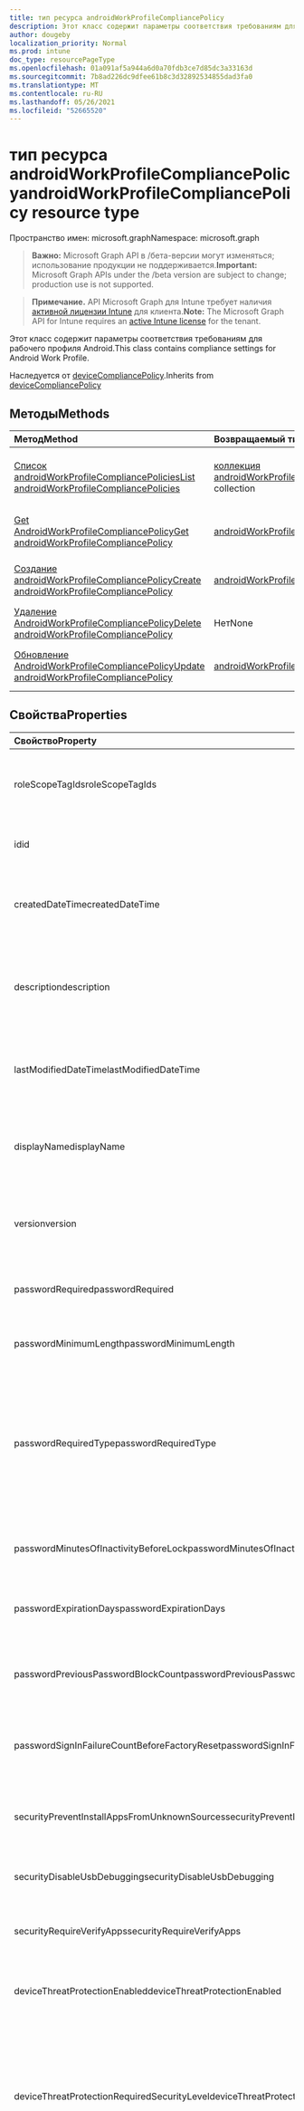 ```yaml
---
title: тип ресурса androidWorkProfileCompliancePolicy
description: Этот класс содержит параметры соответствия требованиям для рабочего профиля Android.
author: dougeby
localization_priority: Normal
ms.prod: intune
doc_type: resourcePageType
ms.openlocfilehash: 01a091af5a944a6d0a70fdb3ce7d85dc3a33163d
ms.sourcegitcommit: 7b8ad226dc9dfee61b8c3d32892534855dad3fa0
ms.translationtype: MT
ms.contentlocale: ru-RU
ms.lasthandoff: 05/26/2021
ms.locfileid: "52665520"
---
```

# <a name="androidworkprofilecompliancepolicy-resource-type"></a><span data-ttu-id="6dbf4-103">тип ресурса androidWorkProfileCompliancePolicy</span><span class="sxs-lookup"><span data-stu-id="6dbf4-103">androidWorkProfileCompliancePolicy resource type</span></span>

<span data-ttu-id="6dbf4-104">Пространство имен: microsoft.graph</span><span class="sxs-lookup"><span data-stu-id="6dbf4-104">Namespace: microsoft.graph</span></span>

> <span data-ttu-id="6dbf4-105">**Важно:** Microsoft Graph API в /бета-версии могут изменяться; использование продукции не поддерживается.</span><span class="sxs-lookup"><span data-stu-id="6dbf4-105">**Important:** Microsoft Graph APIs under the /beta version are subject to change; production use is not supported.</span></span>

> <span data-ttu-id="6dbf4-106">**Примечание.** API Microsoft Graph для Intune требует наличия [активной лицензии Intune](https://go.microsoft.com/fwlink/?linkid=839381) для клиента.</span><span class="sxs-lookup"><span data-stu-id="6dbf4-106">**Note:** The Microsoft Graph API for Intune requires an [active Intune license](https://go.microsoft.com/fwlink/?linkid=839381) for the tenant.</span></span>

<span data-ttu-id="6dbf4-107">Этот класс содержит параметры соответствия требованиям для рабочего профиля Android.</span><span class="sxs-lookup"><span data-stu-id="6dbf4-107">This class contains compliance settings for Android Work Profile.</span></span>


<span data-ttu-id="6dbf4-108">Наследуется от [deviceCompliancePolicy](../resources/intune-shared-devicecompliancepolicy.md).</span><span class="sxs-lookup"><span data-stu-id="6dbf4-108">Inherits from [deviceCompliancePolicy](../resources/intune-shared-devicecompliancepolicy.md)</span></span>

## <a name="methods"></a><span data-ttu-id="6dbf4-109">Методы</span><span class="sxs-lookup"><span data-stu-id="6dbf4-109">Methods</span></span>
|<span data-ttu-id="6dbf4-110">Метод</span><span class="sxs-lookup"><span data-stu-id="6dbf4-110">Method</span></span>|<span data-ttu-id="6dbf4-111">Возвращаемый тип</span><span class="sxs-lookup"><span data-stu-id="6dbf4-111">Return Type</span></span>|<span data-ttu-id="6dbf4-112">Описание</span><span class="sxs-lookup"><span data-stu-id="6dbf4-112">Description</span></span>|
|:---|:---|:---|
|[<span data-ttu-id="6dbf4-113">Список androidWorkProfileCompliancePolicies</span><span class="sxs-lookup"><span data-stu-id="6dbf4-113">List androidWorkProfileCompliancePolicies</span></span>](../api/intune-deviceconfig-androidworkprofilecompliancepolicy-list.md)|<span data-ttu-id="6dbf4-114">[коллекция androidWorkProfileCompliancePolicy](../resources/intune-deviceconfig-androidworkprofilecompliancepolicy.md)</span><span class="sxs-lookup"><span data-stu-id="6dbf4-114">[androidWorkProfileCompliancePolicy](../resources/intune-deviceconfig-androidworkprofilecompliancepolicy.md) collection</span></span>|<span data-ttu-id="6dbf4-115">Список свойств и связей объектов [AndroidWorkProfileCompliancePolicy.](../resources/intune-deviceconfig-androidworkprofilecompliancepolicy.md)</span><span class="sxs-lookup"><span data-stu-id="6dbf4-115">List properties and relationships of the [androidWorkProfileCompliancePolicy](../resources/intune-deviceconfig-androidworkprofilecompliancepolicy.md) objects.</span></span>|
|[<span data-ttu-id="6dbf4-116">Get AndroidWorkProfileCompliancePolicy</span><span class="sxs-lookup"><span data-stu-id="6dbf4-116">Get androidWorkProfileCompliancePolicy</span></span>](../api/intune-deviceconfig-androidworkprofilecompliancepolicy-get.md)|<span data-ttu-id="6dbf4-117">[androidWorkProfileCompliancePolicy](../resources/intune-deviceconfig-androidworkprofilecompliancepolicy.md);</span><span class="sxs-lookup"><span data-stu-id="6dbf4-117">[androidWorkProfileCompliancePolicy](../resources/intune-deviceconfig-androidworkprofilecompliancepolicy.md)</span></span>|<span data-ttu-id="6dbf4-118">Чтение свойств и связей объекта [AndroidWorkProfileCompliancePolicy.](../resources/intune-deviceconfig-androidworkprofilecompliancepolicy.md)</span><span class="sxs-lookup"><span data-stu-id="6dbf4-118">Read properties and relationships of the [androidWorkProfileCompliancePolicy](../resources/intune-deviceconfig-androidworkprofilecompliancepolicy.md) object.</span></span>|
|[<span data-ttu-id="6dbf4-119">Создание androidWorkProfileCompliancePolicy</span><span class="sxs-lookup"><span data-stu-id="6dbf4-119">Create androidWorkProfileCompliancePolicy</span></span>](../api/intune-deviceconfig-androidworkprofilecompliancepolicy-create.md)|<span data-ttu-id="6dbf4-120">[androidWorkProfileCompliancePolicy](../resources/intune-deviceconfig-androidworkprofilecompliancepolicy.md);</span><span class="sxs-lookup"><span data-stu-id="6dbf4-120">[androidWorkProfileCompliancePolicy](../resources/intune-deviceconfig-androidworkprofilecompliancepolicy.md)</span></span>|<span data-ttu-id="6dbf4-121">Создайте новый [объект AndroidWorkProfileCompliancePolicy.](../resources/intune-deviceconfig-androidworkprofilecompliancepolicy.md)</span><span class="sxs-lookup"><span data-stu-id="6dbf4-121">Create a new [androidWorkProfileCompliancePolicy](../resources/intune-deviceconfig-androidworkprofilecompliancepolicy.md) object.</span></span>|
|[<span data-ttu-id="6dbf4-122">Удаление AndroidWorkProfileCompliancePolicy</span><span class="sxs-lookup"><span data-stu-id="6dbf4-122">Delete androidWorkProfileCompliancePolicy</span></span>](../api/intune-deviceconfig-androidworkprofilecompliancepolicy-delete.md)|<span data-ttu-id="6dbf4-123">Нет</span><span class="sxs-lookup"><span data-stu-id="6dbf4-123">None</span></span>|<span data-ttu-id="6dbf4-124">Удаляет [androidWorkProfileCompliancePolicy](../resources/intune-deviceconfig-androidworkprofilecompliancepolicy.md).</span><span class="sxs-lookup"><span data-stu-id="6dbf4-124">Deletes a [androidWorkProfileCompliancePolicy](../resources/intune-deviceconfig-androidworkprofilecompliancepolicy.md).</span></span>|
|[<span data-ttu-id="6dbf4-125">Обновление AndroidWorkProfileCompliancePolicy</span><span class="sxs-lookup"><span data-stu-id="6dbf4-125">Update androidWorkProfileCompliancePolicy</span></span>](../api/intune-deviceconfig-androidworkprofilecompliancepolicy-update.md)|<span data-ttu-id="6dbf4-126">[androidWorkProfileCompliancePolicy](../resources/intune-deviceconfig-androidworkprofilecompliancepolicy.md);</span><span class="sxs-lookup"><span data-stu-id="6dbf4-126">[androidWorkProfileCompliancePolicy](../resources/intune-deviceconfig-androidworkprofilecompliancepolicy.md)</span></span>|<span data-ttu-id="6dbf4-127">Обновление свойств объекта [AndroidWorkProfileCompliancePolicy.](../resources/intune-deviceconfig-androidworkprofilecompliancepolicy.md)</span><span class="sxs-lookup"><span data-stu-id="6dbf4-127">Update the properties of a [androidWorkProfileCompliancePolicy](../resources/intune-deviceconfig-androidworkprofilecompliancepolicy.md) object.</span></span>|

## <a name="properties"></a><span data-ttu-id="6dbf4-128">Свойства</span><span class="sxs-lookup"><span data-stu-id="6dbf4-128">Properties</span></span>
|<span data-ttu-id="6dbf4-129">Свойство</span><span class="sxs-lookup"><span data-stu-id="6dbf4-129">Property</span></span>|<span data-ttu-id="6dbf4-130">Тип</span><span class="sxs-lookup"><span data-stu-id="6dbf4-130">Type</span></span>|<span data-ttu-id="6dbf4-131">Описание</span><span class="sxs-lookup"><span data-stu-id="6dbf4-131">Description</span></span>|
|:---|:---|:---|
|<span data-ttu-id="6dbf4-132">roleScopeTagIds</span><span class="sxs-lookup"><span data-stu-id="6dbf4-132">roleScopeTagIds</span></span>|<span data-ttu-id="6dbf4-133">Коллекция строк</span><span class="sxs-lookup"><span data-stu-id="6dbf4-133">String collection</span></span>|<span data-ttu-id="6dbf4-134">Список тегов области для этого экземпляра Entity.</span><span class="sxs-lookup"><span data-stu-id="6dbf4-134">List of Scope Tags for this Entity instance.</span></span> <span data-ttu-id="6dbf4-135">Наследуется от объекта [deviceCompliancePolicy](../resources/intune-shared-devicecompliancepolicy.md).</span><span class="sxs-lookup"><span data-stu-id="6dbf4-135">Inherited from [deviceCompliancePolicy](../resources/intune-shared-devicecompliancepolicy.md)</span></span>|
|<span data-ttu-id="6dbf4-136">id</span><span class="sxs-lookup"><span data-stu-id="6dbf4-136">id</span></span>|<span data-ttu-id="6dbf4-137">Строка</span><span class="sxs-lookup"><span data-stu-id="6dbf4-137">String</span></span>|<span data-ttu-id="6dbf4-138">Ключ объекта.</span><span class="sxs-lookup"><span data-stu-id="6dbf4-138">Key of the entity.</span></span> <span data-ttu-id="6dbf4-139">Наследуется от объекта [deviceCompliancePolicy](../resources/intune-shared-devicecompliancepolicy.md).</span><span class="sxs-lookup"><span data-stu-id="6dbf4-139">Inherited from [deviceCompliancePolicy](../resources/intune-shared-devicecompliancepolicy.md)</span></span>|
|<span data-ttu-id="6dbf4-140">createdDateTime</span><span class="sxs-lookup"><span data-stu-id="6dbf4-140">createdDateTime</span></span>|<span data-ttu-id="6dbf4-141">DateTimeOffset</span><span class="sxs-lookup"><span data-stu-id="6dbf4-141">DateTimeOffset</span></span>|<span data-ttu-id="6dbf4-142">Дата и время создания объекта.</span><span class="sxs-lookup"><span data-stu-id="6dbf4-142">DateTime the object was created.</span></span> <span data-ttu-id="6dbf4-143">Наследуется от объекта [deviceCompliancePolicy](../resources/intune-shared-devicecompliancepolicy.md).</span><span class="sxs-lookup"><span data-stu-id="6dbf4-143">Inherited from [deviceCompliancePolicy](../resources/intune-shared-devicecompliancepolicy.md)</span></span>|
|<span data-ttu-id="6dbf4-144">description</span><span class="sxs-lookup"><span data-stu-id="6dbf4-144">description</span></span>|<span data-ttu-id="6dbf4-145">Строка</span><span class="sxs-lookup"><span data-stu-id="6dbf4-145">String</span></span>|<span data-ttu-id="6dbf4-146">Указанное администратором описание конфигурации устройства.</span><span class="sxs-lookup"><span data-stu-id="6dbf4-146">Admin provided description of the Device Configuration.</span></span> <span data-ttu-id="6dbf4-147">Наследуется от объекта [deviceCompliancePolicy](../resources/intune-shared-devicecompliancepolicy.md).</span><span class="sxs-lookup"><span data-stu-id="6dbf4-147">Inherited from [deviceCompliancePolicy](../resources/intune-shared-devicecompliancepolicy.md)</span></span>|
|<span data-ttu-id="6dbf4-148">lastModifiedDateTime</span><span class="sxs-lookup"><span data-stu-id="6dbf4-148">lastModifiedDateTime</span></span>|<span data-ttu-id="6dbf4-149">DateTimeOffset</span><span class="sxs-lookup"><span data-stu-id="6dbf4-149">DateTimeOffset</span></span>|<span data-ttu-id="6dbf4-150">Дата и время последнего изменения объекта.</span><span class="sxs-lookup"><span data-stu-id="6dbf4-150">DateTime the object was last modified.</span></span> <span data-ttu-id="6dbf4-151">Наследуется от объекта [deviceCompliancePolicy](../resources/intune-shared-devicecompliancepolicy.md).</span><span class="sxs-lookup"><span data-stu-id="6dbf4-151">Inherited from [deviceCompliancePolicy](../resources/intune-shared-devicecompliancepolicy.md)</span></span>|
|<span data-ttu-id="6dbf4-152">displayName</span><span class="sxs-lookup"><span data-stu-id="6dbf4-152">displayName</span></span>|<span data-ttu-id="6dbf4-153">Строка</span><span class="sxs-lookup"><span data-stu-id="6dbf4-153">String</span></span>|<span data-ttu-id="6dbf4-154">Указанное администратором имя конфигурации устройства.</span><span class="sxs-lookup"><span data-stu-id="6dbf4-154">Admin provided name of the device configuration.</span></span> <span data-ttu-id="6dbf4-155">Наследуется от объекта [deviceCompliancePolicy](../resources/intune-shared-devicecompliancepolicy.md).</span><span class="sxs-lookup"><span data-stu-id="6dbf4-155">Inherited from [deviceCompliancePolicy](../resources/intune-shared-devicecompliancepolicy.md)</span></span>|
|<span data-ttu-id="6dbf4-156">version</span><span class="sxs-lookup"><span data-stu-id="6dbf4-156">version</span></span>|<span data-ttu-id="6dbf4-157">Int32</span><span class="sxs-lookup"><span data-stu-id="6dbf4-157">Int32</span></span>|<span data-ttu-id="6dbf4-158">Версия конфигурации устройства.</span><span class="sxs-lookup"><span data-stu-id="6dbf4-158">Version of the device configuration.</span></span> <span data-ttu-id="6dbf4-159">Наследуется от объекта [deviceCompliancePolicy](../resources/intune-shared-devicecompliancepolicy.md).</span><span class="sxs-lookup"><span data-stu-id="6dbf4-159">Inherited from [deviceCompliancePolicy](../resources/intune-shared-devicecompliancepolicy.md)</span></span>|
|<span data-ttu-id="6dbf4-160">passwordRequired</span><span class="sxs-lookup"><span data-stu-id="6dbf4-160">passwordRequired</span></span>|<span data-ttu-id="6dbf4-161">Boolean</span><span class="sxs-lookup"><span data-stu-id="6dbf4-161">Boolean</span></span>|<span data-ttu-id="6dbf4-162">Указывает, что для разблокировки устройства требуется указывать пароль.</span><span class="sxs-lookup"><span data-stu-id="6dbf4-162">Require a password to unlock device.</span></span>|
|<span data-ttu-id="6dbf4-163">passwordMinimumLength</span><span class="sxs-lookup"><span data-stu-id="6dbf4-163">passwordMinimumLength</span></span>|<span data-ttu-id="6dbf4-164">Int32</span><span class="sxs-lookup"><span data-stu-id="6dbf4-164">Int32</span></span>|<span data-ttu-id="6dbf4-165">Минимальная длина пароля.</span><span class="sxs-lookup"><span data-stu-id="6dbf4-165">Minimum password length.</span></span> <span data-ttu-id="6dbf4-166">Допустимые значения: от 4 до 16.</span><span class="sxs-lookup"><span data-stu-id="6dbf4-166">Valid values 4 to 16</span></span>|
|<span data-ttu-id="6dbf4-167">passwordRequiredType</span><span class="sxs-lookup"><span data-stu-id="6dbf4-167">passwordRequiredType</span></span>|[<span data-ttu-id="6dbf4-168">AndroidRequiredPasswordType</span><span class="sxs-lookup"><span data-stu-id="6dbf4-168">androidRequiredPasswordType</span></span>](../resources/intune-deviceconfig-androidrequiredpasswordtype.md)|<span data-ttu-id="6dbf4-169">Тип символов в пароле.</span><span class="sxs-lookup"><span data-stu-id="6dbf4-169">Type of characters in password.</span></span> <span data-ttu-id="6dbf4-170">Возможные значения: `deviceDefault`, `alphabetic`, `alphanumeric`, `alphanumericWithSymbols`, `lowSecurityBiometric`, `numeric`, `numericComplex`, `any`.</span><span class="sxs-lookup"><span data-stu-id="6dbf4-170">Possible values are: `deviceDefault`, `alphabetic`, `alphanumeric`, `alphanumericWithSymbols`, `lowSecurityBiometric`, `numeric`, `numericComplex`, `any`.</span></span>|
|<span data-ttu-id="6dbf4-171">passwordMinutesOfInactivityBeforeLock</span><span class="sxs-lookup"><span data-stu-id="6dbf4-171">passwordMinutesOfInactivityBeforeLock</span></span>|<span data-ttu-id="6dbf4-172">Int32</span><span class="sxs-lookup"><span data-stu-id="6dbf4-172">Int32</span></span>|<span data-ttu-id="6dbf4-173">Период бездействия (в минутах), по истечении которого будет запрашиваться ввод пароля.</span><span class="sxs-lookup"><span data-stu-id="6dbf4-173">Minutes of inactivity before a password is required.</span></span>|
|<span data-ttu-id="6dbf4-174">passwordExpirationDays</span><span class="sxs-lookup"><span data-stu-id="6dbf4-174">passwordExpirationDays</span></span>|<span data-ttu-id="6dbf4-175">Int32</span><span class="sxs-lookup"><span data-stu-id="6dbf4-175">Int32</span></span>|<span data-ttu-id="6dbf4-176">Количество дней до окончания срока действия пароля.</span><span class="sxs-lookup"><span data-stu-id="6dbf4-176">Number of days before the password expires.</span></span> <span data-ttu-id="6dbf4-177">Допустимые значения: от 1 до 365.</span><span class="sxs-lookup"><span data-stu-id="6dbf4-177">Valid values 1 to 365</span></span>|
|<span data-ttu-id="6dbf4-178">passwordPreviousPasswordBlockCount</span><span class="sxs-lookup"><span data-stu-id="6dbf4-178">passwordPreviousPasswordBlockCount</span></span>|<span data-ttu-id="6dbf4-179">Int32</span><span class="sxs-lookup"><span data-stu-id="6dbf4-179">Int32</span></span>|<span data-ttu-id="6dbf4-180">Количество предыдущих паролей, которые требуется блокировать.</span><span class="sxs-lookup"><span data-stu-id="6dbf4-180">Number of previous passwords to block.</span></span> <span data-ttu-id="6dbf4-181">Допустимые значения: от 1 до 24.</span><span class="sxs-lookup"><span data-stu-id="6dbf4-181">Valid values 1 to 24</span></span>|
|<span data-ttu-id="6dbf4-182">passwordSignInFailureCountBeforeFactoryReset</span><span class="sxs-lookup"><span data-stu-id="6dbf4-182">passwordSignInFailureCountBeforeFactoryReset</span></span>|<span data-ttu-id="6dbf4-183">Int32</span><span class="sxs-lookup"><span data-stu-id="6dbf4-183">Int32</span></span>|<span data-ttu-id="6dbf4-184">Количество отказов при входе, разрешенных до сброса завода.</span><span class="sxs-lookup"><span data-stu-id="6dbf4-184">Number of sign-in failures allowed before factory reset.</span></span> <span data-ttu-id="6dbf4-185">Допустимые значения от 1 до 16</span><span class="sxs-lookup"><span data-stu-id="6dbf4-185">Valid values 1 to 16</span></span>|
|<span data-ttu-id="6dbf4-186">securityPreventInstallAppsFromUnknownSources</span><span class="sxs-lookup"><span data-stu-id="6dbf4-186">securityPreventInstallAppsFromUnknownSources</span></span>|<span data-ttu-id="6dbf4-187">Boolean</span><span class="sxs-lookup"><span data-stu-id="6dbf4-187">Boolean</span></span>|<span data-ttu-id="6dbf4-188">Указывает, что для устройств требуется запретить установку приложений из неизвестных источников.</span><span class="sxs-lookup"><span data-stu-id="6dbf4-188">Require that devices disallow installation of apps from unknown sources.</span></span>|
|<span data-ttu-id="6dbf4-189">securityDisableUsbDebugging</span><span class="sxs-lookup"><span data-stu-id="6dbf4-189">securityDisableUsbDebugging</span></span>|<span data-ttu-id="6dbf4-190">Boolean</span><span class="sxs-lookup"><span data-stu-id="6dbf4-190">Boolean</span></span>|<span data-ttu-id="6dbf4-191">Запрещает USB-отладку на устройствах с Android.</span><span class="sxs-lookup"><span data-stu-id="6dbf4-191">Disable USB debugging on Android devices.</span></span>|
|<span data-ttu-id="6dbf4-192">securityRequireVerifyApps</span><span class="sxs-lookup"><span data-stu-id="6dbf4-192">securityRequireVerifyApps</span></span>|<span data-ttu-id="6dbf4-193">Boolean</span><span class="sxs-lookup"><span data-stu-id="6dbf4-193">Boolean</span></span>|<span data-ttu-id="6dbf4-194">Указывает, что требуется включить функцию проверки приложений для Android.</span><span class="sxs-lookup"><span data-stu-id="6dbf4-194">Require the Android Verify apps feature is turned on.</span></span>|
|<span data-ttu-id="6dbf4-195">deviceThreatProtectionEnabled</span><span class="sxs-lookup"><span data-stu-id="6dbf4-195">deviceThreatProtectionEnabled</span></span>|<span data-ttu-id="6dbf4-196">Boolean</span><span class="sxs-lookup"><span data-stu-id="6dbf4-196">Boolean</span></span>|<span data-ttu-id="6dbf4-197">Указывает, что защита от угроз для устройств должна быть включена.</span><span class="sxs-lookup"><span data-stu-id="6dbf4-197">Require that devices have enabled device threat protection.</span></span>|
|<span data-ttu-id="6dbf4-198">deviceThreatProtectionRequiredSecurityLevel</span><span class="sxs-lookup"><span data-stu-id="6dbf4-198">deviceThreatProtectionRequiredSecurityLevel</span></span>|[<span data-ttu-id="6dbf4-199">deviceThreatProtectionLevel</span><span class="sxs-lookup"><span data-stu-id="6dbf4-199">deviceThreatProtectionLevel</span></span>](../resources/intune-deviceconfig-devicethreatprotectionlevel.md)|<span data-ttu-id="6dbf4-200">Указывает на то, что на уровне минимального риска, определенного в Mobile Threat Protection, нужно сообщать о несоответствии требованиям.</span><span class="sxs-lookup"><span data-stu-id="6dbf4-200">Require Mobile Threat Protection minimum risk level to report noncompliance.</span></span> <span data-ttu-id="6dbf4-201">Возможные значения: `unavailable`, `secured`, `low`, `medium`, `high`, `notSet`.</span><span class="sxs-lookup"><span data-stu-id="6dbf4-201">Possible values are: `unavailable`, `secured`, `low`, `medium`, `high`, `notSet`.</span></span>|
|<span data-ttu-id="6dbf4-202">advancedThreatProtectionRequiredSecurityLevel</span><span class="sxs-lookup"><span data-stu-id="6dbf4-202">advancedThreatProtectionRequiredSecurityLevel</span></span>|[<span data-ttu-id="6dbf4-203">deviceThreatProtectionLevel</span><span class="sxs-lookup"><span data-stu-id="6dbf4-203">deviceThreatProtectionLevel</span></span>](../resources/intune-deviceconfig-devicethreatprotectionlevel.md)|<span data-ttu-id="6dbf4-204">MDATP Требуется минимальный уровень риска для защиты от мобильных угроз, чтобы сообщить о несоблюдении.</span><span class="sxs-lookup"><span data-stu-id="6dbf4-204">MDATP Require Mobile Threat Protection minimum risk level to report noncompliance.</span></span> <span data-ttu-id="6dbf4-205">Возможные значения: `unavailable`, `secured`, `low`, `medium`, `high`, `notSet`.</span><span class="sxs-lookup"><span data-stu-id="6dbf4-205">Possible values are: `unavailable`, `secured`, `low`, `medium`, `high`, `notSet`.</span></span>|
|<span data-ttu-id="6dbf4-206">securityBlockJailbrokenDevices</span><span class="sxs-lookup"><span data-stu-id="6dbf4-206">securityBlockJailbrokenDevices</span></span>|<span data-ttu-id="6dbf4-207">Boolean</span><span class="sxs-lookup"><span data-stu-id="6dbf4-207">Boolean</span></span>|<span data-ttu-id="6dbf4-208">Устройства нельзя взламывать и рутовать.</span><span class="sxs-lookup"><span data-stu-id="6dbf4-208">Devices must not be jailbroken or rooted.</span></span>|
|<span data-ttu-id="6dbf4-209">osMinimumVersion</span><span class="sxs-lookup"><span data-stu-id="6dbf4-209">osMinimumVersion</span></span>|<span data-ttu-id="6dbf4-210">String</span><span class="sxs-lookup"><span data-stu-id="6dbf4-210">String</span></span>|<span data-ttu-id="6dbf4-211">Минимальная версия Android.</span><span class="sxs-lookup"><span data-stu-id="6dbf4-211">Minimum Android version.</span></span>|
|<span data-ttu-id="6dbf4-212">osMaximumVersion</span><span class="sxs-lookup"><span data-stu-id="6dbf4-212">osMaximumVersion</span></span>|<span data-ttu-id="6dbf4-213">String</span><span class="sxs-lookup"><span data-stu-id="6dbf4-213">String</span></span>|<span data-ttu-id="6dbf4-214">Максимальная версия Android.</span><span class="sxs-lookup"><span data-stu-id="6dbf4-214">Maximum Android version.</span></span>|
|<span data-ttu-id="6dbf4-215">minAndroidSecurityPatchLevel</span><span class="sxs-lookup"><span data-stu-id="6dbf4-215">minAndroidSecurityPatchLevel</span></span>|<span data-ttu-id="6dbf4-216">String</span><span class="sxs-lookup"><span data-stu-id="6dbf4-216">String</span></span>|<span data-ttu-id="6dbf4-217">Минимальный уровень обновления для системы безопасности Android.</span><span class="sxs-lookup"><span data-stu-id="6dbf4-217">Minimum Android security patch level.</span></span>|
|<span data-ttu-id="6dbf4-218">storageRequireEncryption</span><span class="sxs-lookup"><span data-stu-id="6dbf4-218">storageRequireEncryption</span></span>|<span data-ttu-id="6dbf4-219">Boolean</span><span class="sxs-lookup"><span data-stu-id="6dbf4-219">Boolean</span></span>|<span data-ttu-id="6dbf4-220">Указывает, что шифрование на устройствах с Android должно быть обязательным.</span><span class="sxs-lookup"><span data-stu-id="6dbf4-220">Require encryption on Android devices.</span></span>|
|<span data-ttu-id="6dbf4-221">securityRequireSafetyNetAttestationBasicIntegrity</span><span class="sxs-lookup"><span data-stu-id="6dbf4-221">securityRequireSafetyNetAttestationBasicIntegrity</span></span>|<span data-ttu-id="6dbf4-222">Boolean</span><span class="sxs-lookup"><span data-stu-id="6dbf4-222">Boolean</span></span>|<span data-ttu-id="6dbf4-223">Указывает, что устройству требуется пройти базовую проверку целостности SafetyNet.</span><span class="sxs-lookup"><span data-stu-id="6dbf4-223">Require the device to pass the SafetyNet basic integrity check.</span></span>|
|<span data-ttu-id="6dbf4-224">securityRequireSafetyNetAttestationCertifiedDevice</span><span class="sxs-lookup"><span data-stu-id="6dbf4-224">securityRequireSafetyNetAttestationCertifiedDevice</span></span>|<span data-ttu-id="6dbf4-225">Boolean</span><span class="sxs-lookup"><span data-stu-id="6dbf4-225">Boolean</span></span>|<span data-ttu-id="6dbf4-226">Указывает, что устройству требуется пройти проверку сертификата SafetyNet.</span><span class="sxs-lookup"><span data-stu-id="6dbf4-226">Require the device to pass the SafetyNet certified device check.</span></span>|
|<span data-ttu-id="6dbf4-227">securityRequireGooglePlayServices</span><span class="sxs-lookup"><span data-stu-id="6dbf4-227">securityRequireGooglePlayServices</span></span>|<span data-ttu-id="6dbf4-228">Boolean</span><span class="sxs-lookup"><span data-stu-id="6dbf4-228">Boolean</span></span>|<span data-ttu-id="6dbf4-229">Указывает, что на устройстве требуется установить и включить Сервисы Google Play.</span><span class="sxs-lookup"><span data-stu-id="6dbf4-229">Require Google Play Services to be installed and enabled on the device.</span></span>|
|<span data-ttu-id="6dbf4-230">securityRequireUpToDateSecurityProviders</span><span class="sxs-lookup"><span data-stu-id="6dbf4-230">securityRequireUpToDateSecurityProviders</span></span>|<span data-ttu-id="6dbf4-231">Boolean</span><span class="sxs-lookup"><span data-stu-id="6dbf4-231">Boolean</span></span>|<span data-ttu-id="6dbf4-232">Указывает, что на устройстве требуется использовать обновленных поставщиков безопасности.</span><span class="sxs-lookup"><span data-stu-id="6dbf4-232">Require the device to have up to date security providers.</span></span> <span data-ttu-id="6dbf4-233">Указывает, что устройству требуется включить и обновлять Сервисы Google Play.</span><span class="sxs-lookup"><span data-stu-id="6dbf4-233">The device will require Google Play Services to be enabled and up to date.</span></span>|
|<span data-ttu-id="6dbf4-234">securityRequireCompanyPortalAppIntegrity</span><span class="sxs-lookup"><span data-stu-id="6dbf4-234">securityRequireCompanyPortalAppIntegrity</span></span>|<span data-ttu-id="6dbf4-235">Boolean</span><span class="sxs-lookup"><span data-stu-id="6dbf4-235">Boolean</span></span>|<span data-ttu-id="6dbf4-236">Указывает, обязательна ли проверка целостности среды выполнения в клиентском приложении "Корпоративный портал".</span><span class="sxs-lookup"><span data-stu-id="6dbf4-236">Require the device to pass the Company Portal client app runtime integrity check.</span></span>|
|<span data-ttu-id="6dbf4-237">securityRequiredAndroidSafetyNetEvaluationType</span><span class="sxs-lookup"><span data-stu-id="6dbf4-237">securityRequiredAndroidSafetyNetEvaluationType</span></span>|[<span data-ttu-id="6dbf4-238">AndroidSafetyNetEvaluationType</span><span class="sxs-lookup"><span data-stu-id="6dbf4-238">androidSafetyNetEvaluationType</span></span>](../resources/intune-deviceconfig-androidsafetynetevaluationtype.md)|<span data-ttu-id="6dbf4-239">Требуется определенный тип оценки SafetyNet для соответствия требованиям.</span><span class="sxs-lookup"><span data-stu-id="6dbf4-239">Require a specific SafetyNet evaluation type for compliance.</span></span> <span data-ttu-id="6dbf4-240">Возможные значения: `basic`, `hardwareBacked`.</span><span class="sxs-lookup"><span data-stu-id="6dbf4-240">Possible values are: `basic`, `hardwareBacked`.</span></span>|

## <a name="relationships"></a><span data-ttu-id="6dbf4-241">Связи</span><span class="sxs-lookup"><span data-stu-id="6dbf4-241">Relationships</span></span>
|<span data-ttu-id="6dbf4-242">Связь</span><span class="sxs-lookup"><span data-stu-id="6dbf4-242">Relationship</span></span>|<span data-ttu-id="6dbf4-243">Тип</span><span class="sxs-lookup"><span data-stu-id="6dbf4-243">Type</span></span>|<span data-ttu-id="6dbf4-244">Описание</span><span class="sxs-lookup"><span data-stu-id="6dbf4-244">Description</span></span>|
|:---|:---|:---|
|<span data-ttu-id="6dbf4-245">scheduledActionsForRule</span><span class="sxs-lookup"><span data-stu-id="6dbf4-245">scheduledActionsForRule</span></span>|<span data-ttu-id="6dbf4-246">Коллекция [deviceComplianceScheduledActionForRule](../resources/intune-deviceconfig-devicecompliancescheduledactionforrule.md)</span><span class="sxs-lookup"><span data-stu-id="6dbf4-246">[deviceComplianceScheduledActionForRule](../resources/intune-deviceconfig-devicecompliancescheduledactionforrule.md) collection</span></span>|<span data-ttu-id="6dbf4-247">Список запланированных действий для этого правила. Наследуется от [deviceCompliancePolicy](../resources/intune-shared-devicecompliancepolicy.md).</span><span class="sxs-lookup"><span data-stu-id="6dbf4-247">The list of scheduled action for this rule Inherited from [deviceCompliancePolicy](../resources/intune-shared-devicecompliancepolicy.md)</span></span>|
|<span data-ttu-id="6dbf4-248">deviceStatuses</span><span class="sxs-lookup"><span data-stu-id="6dbf4-248">deviceStatuses</span></span>|<span data-ttu-id="6dbf4-249">Коллекция [deviceComplianceDeviceStatus](../resources/intune-deviceconfig-devicecompliancedevicestatus.md)</span><span class="sxs-lookup"><span data-stu-id="6dbf4-249">[deviceComplianceDeviceStatus](../resources/intune-deviceconfig-devicecompliancedevicestatus.md) collection</span></span>|<span data-ttu-id="6dbf4-250">Список DeviceComplianceDeviceStatus.</span><span class="sxs-lookup"><span data-stu-id="6dbf4-250">List of DeviceComplianceDeviceStatus.</span></span> <span data-ttu-id="6dbf4-251">Наследуется от объекта [deviceCompliancePolicy](../resources/intune-shared-devicecompliancepolicy.md).</span><span class="sxs-lookup"><span data-stu-id="6dbf4-251">Inherited from [deviceCompliancePolicy](../resources/intune-shared-devicecompliancepolicy.md)</span></span>|
|<span data-ttu-id="6dbf4-252">userStatuses</span><span class="sxs-lookup"><span data-stu-id="6dbf4-252">userStatuses</span></span>|<span data-ttu-id="6dbf4-253">Коллекция [deviceComplianceUserStatus](../resources/intune-deviceconfig-devicecomplianceuserstatus.md)</span><span class="sxs-lookup"><span data-stu-id="6dbf4-253">[deviceComplianceUserStatus](../resources/intune-deviceconfig-devicecomplianceuserstatus.md) collection</span></span>|<span data-ttu-id="6dbf4-254">Список DeviceComplianceUserStatus.</span><span class="sxs-lookup"><span data-stu-id="6dbf4-254">List of DeviceComplianceUserStatus.</span></span> <span data-ttu-id="6dbf4-255">Наследуется от объекта [deviceCompliancePolicy](../resources/intune-shared-devicecompliancepolicy.md).</span><span class="sxs-lookup"><span data-stu-id="6dbf4-255">Inherited from [deviceCompliancePolicy](../resources/intune-shared-devicecompliancepolicy.md)</span></span>|
|<span data-ttu-id="6dbf4-256">deviceStatusOverview</span><span class="sxs-lookup"><span data-stu-id="6dbf4-256">deviceStatusOverview</span></span>|[<span data-ttu-id="6dbf4-257">deviceComplianceDeviceOverview</span><span class="sxs-lookup"><span data-stu-id="6dbf4-257">deviceComplianceDeviceOverview</span></span>](../resources/intune-deviceconfig-devicecompliancedeviceoverview.md)|<span data-ttu-id="6dbf4-258">Обзор состояния обеспечения соответствия требованиям для устройств. Наследуется от [deviceCompliancePolicy](../resources/intune-shared-devicecompliancepolicy.md).</span><span class="sxs-lookup"><span data-stu-id="6dbf4-258">Device compliance devices status overview Inherited from [deviceCompliancePolicy](../resources/intune-shared-devicecompliancepolicy.md)</span></span>|
|<span data-ttu-id="6dbf4-259">userStatusOverview</span><span class="sxs-lookup"><span data-stu-id="6dbf4-259">userStatusOverview</span></span>|[<span data-ttu-id="6dbf4-260">deviceComplianceUserOverview</span><span class="sxs-lookup"><span data-stu-id="6dbf4-260">deviceComplianceUserOverview</span></span>](../resources/intune-deviceconfig-devicecomplianceuseroverview.md)|<span data-ttu-id="6dbf4-261">Обзор состояния обеспечения соответствия требованиям для устройств, указанного для пользователей. Наследуется от [deviceCompliancePolicy](../resources/intune-shared-devicecompliancepolicy.md).</span><span class="sxs-lookup"><span data-stu-id="6dbf4-261">Device compliance users status overview Inherited from [deviceCompliancePolicy](../resources/intune-shared-devicecompliancepolicy.md)</span></span>|
|<span data-ttu-id="6dbf4-262">deviceSettingStateSummaries</span><span class="sxs-lookup"><span data-stu-id="6dbf4-262">deviceSettingStateSummaries</span></span>|<span data-ttu-id="6dbf4-263">Коллекция [settingStateDeviceSummary](../resources/intune-deviceconfig-settingstatedevicesummary.md)</span><span class="sxs-lookup"><span data-stu-id="6dbf4-263">[settingStateDeviceSummary](../resources/intune-deviceconfig-settingstatedevicesummary.md) collection</span></span>|<span data-ttu-id="6dbf4-264">Сводка данных о состоянии настройки обеспечения соответствия требованиям для устройств. Наследуется от [deviceCompliancePolicy](../resources/intune-shared-devicecompliancepolicy.md).</span><span class="sxs-lookup"><span data-stu-id="6dbf4-264">Compliance Setting State Device Summary Inherited from [deviceCompliancePolicy](../resources/intune-shared-devicecompliancepolicy.md)</span></span>|
|<span data-ttu-id="6dbf4-265">assignments</span><span class="sxs-lookup"><span data-stu-id="6dbf4-265">assignments</span></span>|<span data-ttu-id="6dbf4-266">Коллекция [deviceCompliancePolicyAssignment](../resources/intune-deviceconfig-devicecompliancepolicyassignment.md)</span><span class="sxs-lookup"><span data-stu-id="6dbf4-266">[deviceCompliancePolicyAssignment](../resources/intune-deviceconfig-devicecompliancepolicyassignment.md) collection</span></span>|<span data-ttu-id="6dbf4-267">Коллекция назначений для этой политики обеспечения соответствия требованиям.</span><span class="sxs-lookup"><span data-stu-id="6dbf4-267">The collection of assignments for this compliance policy.</span></span> <span data-ttu-id="6dbf4-268">Наследуется от объекта [deviceCompliancePolicy](../resources/intune-shared-devicecompliancepolicy.md).</span><span class="sxs-lookup"><span data-stu-id="6dbf4-268">Inherited from [deviceCompliancePolicy](../resources/intune-shared-devicecompliancepolicy.md)</span></span>|

## <a name="json-representation"></a><span data-ttu-id="6dbf4-269">Представление JSON</span><span class="sxs-lookup"><span data-stu-id="6dbf4-269">JSON Representation</span></span>
<span data-ttu-id="6dbf4-270">Ниже представлено описание ресурса в формате JSON.</span><span class="sxs-lookup"><span data-stu-id="6dbf4-270">Here is a JSON representation of the resource.</span></span>
<!-- {
  "blockType": "resource",
  "keyProperty": "id",
  "@odata.type": "microsoft.graph.androidWorkProfileCompliancePolicy"
}
-->
``` json
{
  "@odata.type": "#microsoft.graph.androidWorkProfileCompliancePolicy",
  "roleScopeTagIds": [
    "String"
  ],
  "id": "String (identifier)",
  "createdDateTime": "String (timestamp)",
  "description": "String",
  "lastModifiedDateTime": "String (timestamp)",
  "displayName": "String",
  "version": 1024,
  "passwordRequired": true,
  "passwordMinimumLength": 1024,
  "passwordRequiredType": "String",
  "passwordMinutesOfInactivityBeforeLock": 1024,
  "passwordExpirationDays": 1024,
  "passwordPreviousPasswordBlockCount": 1024,
  "passwordSignInFailureCountBeforeFactoryReset": 1024,
  "securityPreventInstallAppsFromUnknownSources": true,
  "securityDisableUsbDebugging": true,
  "securityRequireVerifyApps": true,
  "deviceThreatProtectionEnabled": true,
  "deviceThreatProtectionRequiredSecurityLevel": "String",
  "advancedThreatProtectionRequiredSecurityLevel": "String",
  "securityBlockJailbrokenDevices": true,
  "osMinimumVersion": "String",
  "osMaximumVersion": "String",
  "minAndroidSecurityPatchLevel": "String",
  "storageRequireEncryption": true,
  "securityRequireSafetyNetAttestationBasicIntegrity": true,
  "securityRequireSafetyNetAttestationCertifiedDevice": true,
  "securityRequireGooglePlayServices": true,
  "securityRequireUpToDateSecurityProviders": true,
  "securityRequireCompanyPortalAppIntegrity": true,
  "securityRequiredAndroidSafetyNetEvaluationType": "String"
}
```




